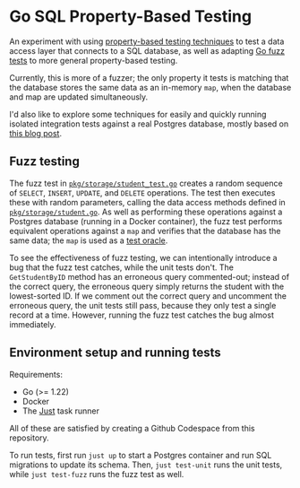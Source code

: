 # Go SQL Property-Based Testing

An experiment with using [property-based testing techniques](https://increment.com/testing/in-praise-of-property-based-testing/) to test a data access layer that connects to a SQL database, as well as adapting [Go fuzz tests](https://go.dev/doc/security/fuzz/) to more general property-based testing.

Currently, this is more of a fuzzer; the only property it tests is matching that the database stores the same data as an in-memory `map`, when the database and map are updated simultaneously.

I'd also like to explore some techniques for easily and quickly running isolated integration tests against a real Postgres database, mostly based on [this blog post](https://gajus.com/blog/setting-up-postgre-sql-for-running-integration-tests).

## Fuzz testing

The fuzz test in [`pkg/storage/student_test.go`](/pkg/storage/student_test.go#L122) creates a random sequence of `SELECT`, `INSERT`, `UPDATE`, and `DELETE` operations. The test then executes these with random parameters, calling the data access methods defined in [`pkg/storage/student.go`](/pkg/storage/student.go). As well as performing these operations against a Postgres database (running in a Docker container), the fuzz test performs equivalent operations against a `map` and verifies that the database has the same data; the `map` is used as a [test oracle](https://en.wikipedia.org/wiki/Test_oracle).

To see the effectiveness of fuzz testing, we can intentionally introduce a bug that the fuzz test catches, while the unit tests don't. The `GetStudentByID` method has an erroneous query commented-out; instead of the correct query, the erroneous query simply returns the student with the lowest-sorted ID. If we comment out the correct query and uncomment the erroneous query, the unit tests still pass, because they only test a single record at a time. However, running the fuzz test catches the bug almost immediately.

## Environment setup and running tests

Requirements:

- Go (>= 1.22)
- Docker
- The [Just](https://just.systems/man/en/) task runner

All of these are satisfied by creating a Github Codespace from this repository.

To run tests, first run `just up` to start a Postgres container and run SQL migrations to update its schema. Then, `just test-unit` runs the unit tests, while `just test-fuzz` runs the fuzz test as well.

